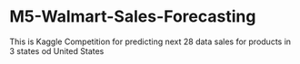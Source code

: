 # M5-Walmart-Sales-Forecasting
This is Kaggle Competition for predicting next 28 data sales for products in 3 states od United States

